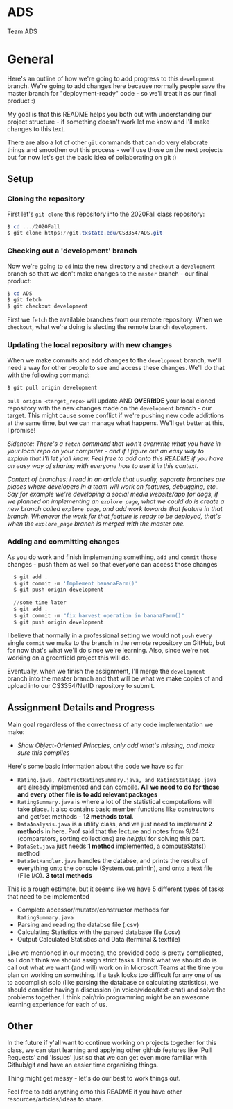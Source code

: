 # ADS
Team ADS

#  General 

Here's an outline of how we're going to add progress to this `development` branch. We're going to add changes here because normally people save the master branch for "deployment-ready" code - so we'll treat it as our final product :)

My goal is that this README helps you both out with understanding our project structure - if something doesn't work let me know and I'll make changes to this text. 

There are also a lot of other `git` commands that can do very elaborate things and smoothen out this process - we'll use those on the next projects but for now let's get the basic idea of collaborating on git :)

Setup
-----
### Cloning the repository
First let's `git clone` this repository into the 2020Fall class repository:

```powershell
$ cd .../2020Fall
$ git clone https://git.txstate.edu/CS3354/ADS.git
```
### Checking out a 'development' branch
Now we're going to `cd` into the new directory and `checkout` a `development` branch so that we don't make changes to the `master` branch - our final product:

```powershell 
$ cd ADS
$ git fetch
$ git checkout development
```

First we `fetch` the available branches from our remote repository. When we `checkout`, what we're doing is slecting the remote branch `development`.

### Updating the local repository with new changes
When we make commits and add changes to the `development` branch, we'll need a way for other people to see and access these changes. We'll do that with the following command:

```powershell
$ git pull origin development
```
  
`pull origin <target_repo>` will update AND **OVERRIDE** your local cloned repository with the new changes made on the `development` branch - our target. This might cause some conflict if we're pushing new code addittions at the same time, but we can manage what happens. We'll get better at this, I promise!

*Sidenote: There's a `fetch` command that won't overwrite what you have in your local repo on your computer - and if I figure out an easy way to explain that I'll let y'all know. Feel free to add onto this README if you have an easy way of sharing with everyone how to use it in this context.*

*Context of branches: I read in an article that usually, separate branches are places where developers in a team will work on features, debugging, etc.. Say for example we're developing a social media website/app for dogs, if we planned on implementing an `explore page`, what we could do is create a new branch called `explore_page`, and add work towards that feature in that branch. Whenever the work for that feature is ready to be deployed, that's when the `explore_page` branch is merged with the master one.*

### Adding and committing changes
As you do work and finish implementing something, `add` and `commit` those changes - push them as well so that everyone can access those changes

```powershell
  $ git add .
  $ git commit -m 'Implement bananaFarm()'
  $ git push origin development
  
  //some time later
  $ git add .
  $ git commit -m "fix harvest operation in bananaFarm()"
  $ git push origin development
```
I believe that normally in a professional setting we would not `push` every single `commit` we make to the branch in the remote repository on GitHub, but for now that's what we'll do since we're learning. Also, since we're not working on a greenfield project this will do.

Eventually, when we finish the assignment, I'll merge the `development` branch into the master branch and that will be what we make copies of and upload into our CS3354/NetID repository to submit.

Assignment Details and Progress
-----
Main goal regardless of the correctness of any code implementation we make:
- *Show Object-Oriented Princples, only add what's missing, and make sure this compiles*

Here's some basic information about the code we have so far
- `Rating.java, AbstractRatingSummary.java, and RatingStatsApp.java` are already implemented and can compile. **All we need to do for those and every other file is to add relevant packages**
- `RatingSummary.java` is where a lot of the statistical computations will take place. It also contains basic member functions like constructors and get/set methods - **12 methods total**.
- `DataAnalysis.java` is a utility class, and we just need to implement **2 method**s in here. Prof said that the lecture and notes from 9/24 (comparators, sorting collections) are *helpful* for solving this part.
- `DataSet.java` just needs **1 method** implemented, a computeStats() method
- `DataSetHandler.java` handles the databse, and prints the results of everything onto the console (System.out.println), and onto a text file (File I/O). **3 total methods**

This is a rough estimate, but it seems like we have 5 different types of tasks that need to be implemented

- Complete accessor/mutator/constructor methods for `RatingSummary.java`
- Parsing and reading the databse file (.csv)
- Calculating Statistics with the parsed database file (.csv)
- Output Calculated Statistics and Data (terminal & textfile)

Like we mentioned in our meeting, the provided code is pretty complicated, so I don't think we should assign strict tasks. I think what we should do is call out what we want (and will) work on in Microsoft Teams at the time you plan on working on something. If a task looks too difficult for any one of us to accomplish solo (like parsing the database or calculating statistics), we should consider having a discussion (in voice/video/text-chat) and solve the problems together. I think pair/trio programming might be an awesome learning experience for each of us.


## Other 

In the future if y'all want to continue working on projects together for this class,  we can start learning and applying other github features like 'Pull Requests' and 'Issues' just so that we can get even more familiar with Github/git and have an easier time organizing things. 

Thing might get messy - let's do our best to work things out.

Feel free to add anything onto this README if you have other resources/articles/ideas to share.
  







  

